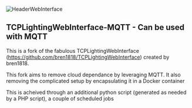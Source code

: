 ![HeaderWebInterface](https://user-images.githubusercontent.com/23568795/64644718-85070980-d3d0-11e9-83a8-034f91ee0f4f.png)
## TCPLightingWebInterface-MQTT - Can be used with MQTT
This is a fork of the fabulous TCPLightingWebInterface (https://github.com/bren1818/TCPLightingWebInterface) created by bren1818.

This fork aims to remove cloud dependance by leveraging MQTT. It also removing the complicated setup by encapsulating it in a Docker container

This is acheived through an additional python script (generated as needed by a PHP script), a couple of scheduled jobs






